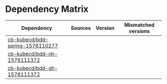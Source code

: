 # Dependency Matrix

Dependency | Sources | Version | Mismatched versions
---------- | ------- | ------- | -------------------
[cb-kubecd/bdd-spring-1576110277](https://github.com/cb-kubecd/bdd-spring-1576110277.git) |  | []() | 
[cb-kubecd/bdd-nh-1576111372](https://github.com/cb-kubecd/bdd-nh-1576111372.git) |  | []() | 
[cb-kubecd/bdd-gh-1576111372](https://github.com/cb-kubecd/bdd-gh-1576111372.git) |  | []() | 
